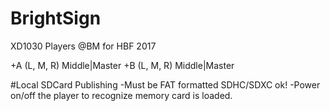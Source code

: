 # BrightSign
XD1030 Players @BM for HBF 2017

+A  (L, M, R)  Middle|Master
+B  (L, M, R)  Middle|Master



#Local SDCard Publishing
-Must be FAT formatted SDHC/SDXC ok!
-Power on/off the player to recognize memory card is loaded.


